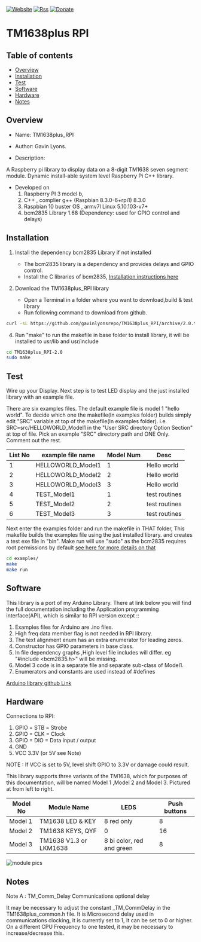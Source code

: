[![Website](https://img.shields.io/badge/Website-Link-blue.svg)](https://gavinlyonsrepo.github.io/)  [![Rss](https://img.shields.io/badge/Subscribe-RSS-yellow.svg)](https://gavinlyonsrepo.github.io//feed.xml)  [![Donate](https://img.shields.io/badge/Donate-PayPal-green.svg)](https://www.paypal.com/paypalme/whitelight976)


# TM1638plus RPI

Table of contents
---------------------------

  * [Overview](#overview)
  * [Installation](#installation)
  * [Test](#test)
  * [Software](#software)
  * [Hardware](#hardware)
  * [Notes](#notes)


Overview
--------------------------------------------
* Name: TM1638plus_RPI
* Author: Gavin Lyons.

* Description:

A Raspberry pi library to display data on a 8-digit TM1638 seven segment module.
Dynamic install-able system level Raspberry Pi C++ library.

* Developed on
	1. Raspberry PI 3 model b,
	2. C++ , complier g++ (Raspbian 8.3.0-6+rpi1) 8.3.0
	3. Raspbian 10 buster OS , armv7l Linux 5.10.103-v7+
	4. bcm2835 Library 1.68 (Dependency: used for GPIO control and delays)


Installation
------------------------------

1. Install the dependency bcm2835 Library if not installed
	* The bcm2835 library is a dependency and provides delays and GPIO control.
	* Install the C libraries of bcm2835, [Installation instructions here](http://www.airspayce.com/mikem/bcm2835/)

2. Download the TM1638plus_RPI library
	* Open a Terminal in a folder where you want to download,build & test library
	* Run following command to download from github.

```sh
curl -sL https://github.com/gavinlyonsrepo/TM1638plus_RPI/archive/2.0.tar.gz | tar xz
```

4. Run "make" to run the makefile in base folder to install library, it will be
    installed to usr/lib and usr/include

```sh
cd TM1638plus_RPI-2.0
sudo make
```

Test
--------------------------------

Wire up your Display.
Next step is to test LED display and the just installed library with an example file.

There are six examples files. The default example file is model 1 "hello world".
To decide which one the makefile(In examples folder) builds simply edit "SRC" variable
at top of the makefile(In examples folder). i.e. SRC=src/HELLOWORLD_Model1
in the "User SRC directory Option Section" at top of file.
Pick an example "SRC" directory path and ONE Only.
Comment out the rest.

|  List No | example file name  | Model Num | Desc|
| ------ | ------ |  ------ | ------ |
| 1 | HELLOWORLD_Model1 | 1 | Hello world |
| 2 | HELLOWORLD_Model2 | 2 | Hello world |
| 3 | HELLOWORLD_Model3 | 3 | Hello world |
| 4 | TEST_Model1 | 1 | test routines  |
| 5 | TEST_Model2 | 2 | test routines  |
| 6 | TEST_Model3 | 3 | test routines  |

Next enter the examples folder and run the makefile in THAT folder,
This makefile builds the examples file using the just installed library.
and creates a test exe file in "bin".
Make run will use  "sudo" as the bcm2835
requires root permissions by default [ see here for more details on that](http://www.airspayce.com/mikem/bcm2835/)

```sh
cd examples/
make
make run
```
Software
---------------------------------

This library is a port of my Arduino Library. There at link below you will find the full documentation including the  Application programming interface(API), which is similar to RPI version except ::
 
1. Examples files for Arduino are .ino files.
2. High freq data member flag is not needed in RPI library.
3. The text alignment enum has an extra enumerator for leading zeros.
4. Constructor has GPIO parameters in base class.
5. In file dependency graphs ,High level file includes will differ. eg "#include <bcm2835.h>" will be missing.
6. Model 3 code is in a separate file and separate sub-class of Model1.  
7. Enumerators and constants are used instead of #defines

[ Arduino library github Link ](https://github.com/gavinlyonsrepo/TM1638plus)

Hardware
----------------------

Connections to RPI:

1. GPIO = STB = Strobe
2. GPIO  = CLK  = Clock
3. GPIO = DIO = Data input / output
4. GND
5. VCC 3.3V (or 5V see Note)

NOTE : If VCC is set to 5V, level shift GPIO to 3.3V or damage could result.

This library supports three variants of the TM1638,
which for purposes of this documentation,
will be named Model 1 ,Model 2 and Model 3.
Pictured at from left to right.

| Model No | Module Name | LEDS | Push buttons |
| ------ | ------ |  ------ | ------ |
| Model 1 | TM1638 LED & KEY | 8 red only | 8 |
| Model 2 | TM1638 KEYS, QYF  | 0 | 16 |
| Model 3 | TM1638 V1.3 or LKM1638  | 8 bi color,  red and green  | 8 |

![ module pics ](https://github.com/gavinlyonsrepo/TM1638plus/blob/master/extra/images/tm16383.jpg)

Notes
------------------------------

Note A : TM_Comm_Delay Communications optional delay

It may be necessary to adjust the constant  _TM_CommDelay in the TM1638plus_common.h file. It is Microsecond delay used in communications clocking, it is currently set to 1, 
It can be set to 0 or higher. On a different CPU Frequency to one tested, it may be necessary to increase/decrease this.
